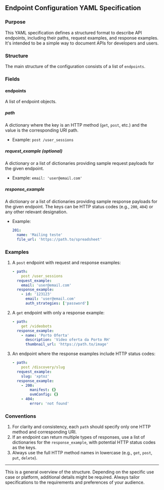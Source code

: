 ## Endpoint Configuration YAML Specification

### Purpose

This YAML specification defines a structured format to describe API endpoints, including their paths, request examples, and response examples. It's intended to be a simple way to document APIs for developers and users.

### Structure

The main structure of the configuration consists of a list of `endpoints`.

### Fields

#### endpoints

A list of endpoint objects.

##### path

A dictionary where the key is an HTTP method (`get`, `post`, etc.) and the value is the corresponding URI path.

- Example: `post /user_sessions`

##### request_example (optional)

A dictionary or a list of dictionaries providing sample request payloads for the given endpoint.

- Example: `email: 'user@email.com'`

##### response_example

A dictionary or a list of dictionaries providing sample response payloads for the given endpoint. The keys can be HTTP status codes (e.g., `200`, `404`) or any other relevant designation.

- Example:
  ```yaml
  201:
    name: 'Mailing teste'
    file_url: 'https://path.to/spreadsheet'
  ```

### Examples

1. A `post` endpoint with request and response examples:

   ```yaml
   - path:
       post /user_sessions
     request_example:
       email: 'user@email.com'
     response_example:
       - id: '123123'
         email: 'user@email.com'
         auth_strategies: ['password']
   ```

2. A `get` endpoint with only a response example:

   ```yaml
   - path:
       get /videobots 
     response_example:
       - name: 'Porto Oferta'
         description: 'Video oferta da Porto RH'
         thumbnail_url: 'https://path.to/image'
   ```

3. An endpoint where the response examples include HTTP status codes:

   ```yaml
   - path:
       post /discovery/slug 
     request_example: 
       slug: 'xptoz'
     response_example: 
       - 200:
           manifest: {}
           ovmConfig: {}
       - 404:
           error: 'not found'
   ```

### Conventions

1. For clarity and consistency, each `path` should specify only one HTTP method and corresponding URI.
2. If an endpoint can return multiple types of responses, use a list of dictionaries for the `response_example`, with potential HTTP status codes as the keys.
3. Always use the full HTTP method names in lowercase (e.g., `get`, `post`, `put`, `delete`).

---

This is a general overview of the structure. Depending on the specific use case or platform, additional details might be required. Always tailor specifications to the requirements and preferences of your audience.
